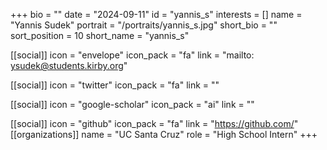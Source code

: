 +++
bio = "" 
date = "2024-09-11" 
id = "yannis_s" 
interests = [] 
name = "Yannis Sudek" 
portrait = "/portraits/yannis_s.jpg" 
short_bio = "" 
sort_position = 10
 short_name = "yannis_s" 

[[social]] 
    icon = "envelope" 
    icon_pack = "fa" 
    link = "mailto: ysudek@students.kirby.org"

 [[social]] 
    icon = "twitter" 
    icon_pack = "fa" 
    link = "" 

[[social]] 
    icon = "google-scholar" 
    icon_pack = "ai" 
    link = "" 

[[social]] 
    icon = "github" 
    icon_pack = "fa" 
    link = "https://github.com/" 
[[organizations]] 
     name = "UC Santa Cruz" 
      role = "High School Intern" 
+++